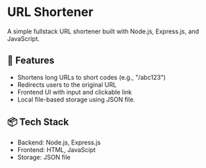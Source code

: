 # URL Shortener

A simple fullstack URL shortener built with Node.js, Express.js, and JavaScript.

## 🔧 Features

- Shortens long URLs to short codes (e.g., "/abc123")
- Redirects users to the original URL
- Frontend UI with input and clickable link
- Local file-based storage using JSON file.

## 📦 Tech Stack

- Backend: Node.js, Express.js
- Frontend: HTML, JavaScipt
- Storage: JSON file

